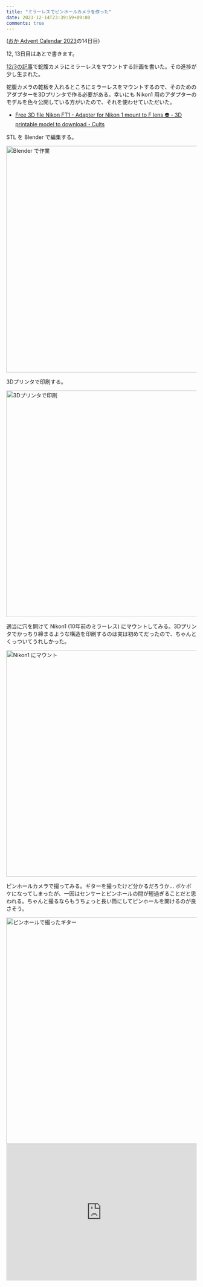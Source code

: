 ```yaml
---
title: "ミラーレスでピンホールカメラを作った"
date: 2023-12-14T23:39:59+09:00
comments: true
---
```


([おか Advent Calendar 2023](https://adventar.org/calendars/9232)の14日目)

12, 13日目はあとで書きます。

[12/3の記事](/blog/posts/2023/advent1203)で蛇腹カメラにミラーレスをマウントする計画を書いた。その進捗が少し生まれた。

蛇腹カメラの乾板を入れるところにミラーレスをマウントするので、そのためのアダプターを3Dプリンタで作る必要がある。幸いにも Nikon1 用のアダプターのモデルを色々公開している方がいたので、それを使わせていただいた。

- [Free 3D file Nikon FT1 - Adapter for Nikon 1 mount to F lens 👽・3D printable model to download・Cults](https://cults3d.com/en/3d-model/various/nikon-ft1-adapter-for-nikon-1-mount-to-f-lens)

STL を Blender で編集する。

<img src="/blog/images/20231214/blender_resized.png" alt="Blender で作業" width="600">

3Dプリンタで印刷する。

<img src="/blog/images/20231214/3D-printing_resized.jpg" alt="3Dプリンタで印刷" width="600">

適当に穴を開けて Nikon1 (10年前のミラーレス) にマウントしてみる。3Dプリンタでかっちり締まるような構造を印刷するのは実は初めてだったので、ちゃんとくっついてうれしかった。

<img src="/blog/images/20231214/Nikon1J1_resized.jpg" alt="Nikon1 にマウント" width="600">

ピンホールカメラで撮ってみる。ギターを撮ったけど分かるだろうか... ボケボケになってしまったが、一因はセンサーとピンホールの間が短過ぎることだと思われる。ちゃんと撮るならもうちょっと長い筒にしてピンホールを開けるのが良さそう。

<img src="/blog/images/20231214/DSC_4961_resized.JPG" alt="ピンホールで撮ったギター" width="600">

<div style="text-align: center;">
<iframe src="https://adventar.org/calendars/9232/embed" width="100%" height="362" frameborder="0" loading="lazy"></iframe>
</div>
